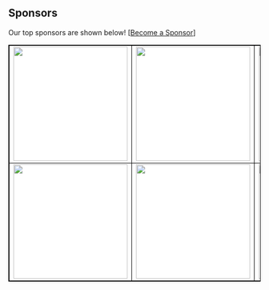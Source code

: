 ## Sponsors

Our top sponsors are shown below! [[Become a Sponsor](http://127.0.0.1:5001/readmesponsors-prod/us-central1/api/sponsors/6U6fVz2gfBsTZ7Dd5RFw)]

<table style="background-color: white; border: 1px solid black">
    <tbody>
        <tr width="1200px">
            <td width="300px" align="center" style="border: 1px solid black">
  <a href="http://127.0.0.1:5001/readmesponsors-prod/us-central1/api/sponsors/6U6fVz2gfBsTZ7Dd5RFw/0">
    <img src="https://storage.googleapis.com/readmesponsors-prod.firebasestorage.app/projects/6U6fVz2gfBsTZ7Dd5RFw/image_0.png" width="228"/>
  </a>
</td>
            <td width="300px" align="center" style="border: 1px solid black">
  <a href="http://127.0.0.1:5001/readmesponsors-prod/us-central1/api/sponsors/6U6fVz2gfBsTZ7Dd5RFw/1">
    <img src="https://storage.googleapis.com/readmesponsors-prod.firebasestorage.app/projects/6U6fVz2gfBsTZ7Dd5RFw/image_1.png" width="228"/>
  </a>
</td>
            <td width="300px" align="center" style="border: 1px solid black">
  <a href="http://127.0.0.1:5001/readmesponsors-prod/us-central1/api/sponsors/6U6fVz2gfBsTZ7Dd5RFw/2">
    <img src="https://storage.googleapis.com/readmesponsors-prod.firebasestorage.app/projects/6U6fVz2gfBsTZ7Dd5RFw/image_2.png" width="228"/>
  </a>
</td>
            <td width="300px" align="center" style="border: 1px solid black">
  <a href="http://127.0.0.1:5001/readmesponsors-prod/us-central1/api/sponsors/6U6fVz2gfBsTZ7Dd5RFw/3">
    <img src="https://storage.googleapis.com/readmesponsors-prod.firebasestorage.app/projects/6U6fVz2gfBsTZ7Dd5RFw/image_3.png" width="228"/>
  </a>
</td>
        </tr>
        <tr width="1200px">
            <td width="300px" align="center" style="border: 1px solid black">
  <a href="http://127.0.0.1:5001/readmesponsors-prod/us-central1/api/sponsors/6U6fVz2gfBsTZ7Dd5RFw/4">
    <img src="https://storage.googleapis.com/readmesponsors-prod.firebasestorage.app/projects/6U6fVz2gfBsTZ7Dd5RFw/image_4.png" width="228"/>
  </a>
</td>
            <td width="300px" align="center" style="border: 1px solid black">
  <a href="http://127.0.0.1:5001/readmesponsors-prod/us-central1/api/sponsors/6U6fVz2gfBsTZ7Dd5RFw/5">
    <img src="https://storage.googleapis.com/readmesponsors-prod.firebasestorage.app/projects/6U6fVz2gfBsTZ7Dd5RFw/image_5.png" width="228"/>
  </a>
</td>
            <td width="300px" align="center" style="border: 1px solid black">
  <a href="http://127.0.0.1:5001/readmesponsors-prod/us-central1/api/sponsors/6U6fVz2gfBsTZ7Dd5RFw/6">
    <img src="https://storage.googleapis.com/readmesponsors-prod.firebasestorage.app/projects/6U6fVz2gfBsTZ7Dd5RFw/image_6.png" width="228"/>
  </a>
</td>
            <td width="300px" align="center" style="border: 1px solid black">
  <a href="http://127.0.0.1:5001/readmesponsors-prod/us-central1/api/sponsors/6U6fVz2gfBsTZ7Dd5RFw/7">
    <img src="https://storage.googleapis.com/readmesponsors-prod.firebasestorage.app/projects/6U6fVz2gfBsTZ7Dd5RFw/image_7.png" width="228"/>
  </a>
</td>
        </tr>
    </tbody>
</table>
